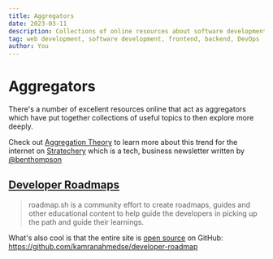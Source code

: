 ```yaml
---
title: Aggregators
date: 2023-03-11
description: Collections of online resources about software development
tag: web development, software development, frontend, backend, DevOps
author: You
---
```


# Aggregators

There's a number of excellent resources online that act as aggregators which have put together
collections of useful topics to then explore more deeply.

Check out [Aggregation Theory](https://stratechery.com/aggregation-theory/) to learn more about this
trend for the internet on [Stratechery](https://stratechery.com/) which is
a tech, business newsletter written by [@benthompson](https://twitter.com/benthompson)

## [Developer Roadmaps](https://roadmap.sh/)

> roadmap.sh is a community effort to create roadmaps, guides and other educational content to help guide the developers in picking up the path and guide their learnings.

What's also cool is that the entire site is [open source](https://en.wikipedia.org/wiki/Open_source) on GitHub: https://github.com/kamranahmedse/developer-roadmap
